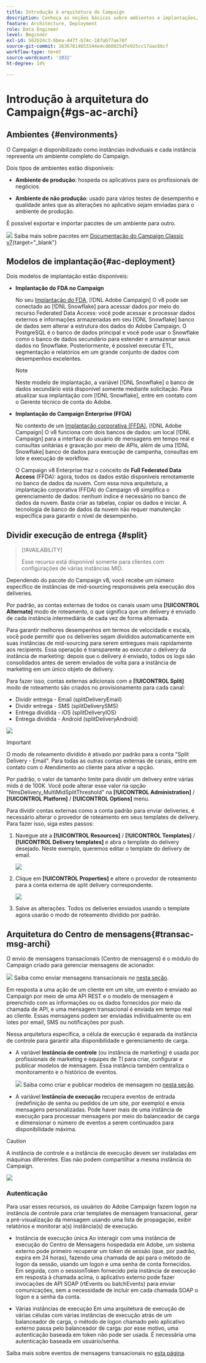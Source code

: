 ```yaml
---
title: Introdução à arquitetura do Campaign
description: Conheça as noções básicas sobre ambientes e implantações, incluindo como criar relatórios sobre um ambiente de campanha.
feature: Architecture, Deployment
role: Data Engineer
level: Beginner
exl-id: 562b24c3-6bea-447f-b74c-187ab77ae78f
source-git-commit: 16367814b53344e4cd68025dfe925cc17aac6bcf
workflow-type: tm+mt
source-wordcount: '1032'
ht-degree: 14%

---
```


# Introdução à arquitetura do Campaign{#gs-ac-archi}

## Ambientes {#environments}

O Campaign é disponibilizado como instâncias individuais e cada instância representa um ambiente completo do Campaign.

Dois tipos de ambientes estão disponíveis:

* **Ambiente de produção**: hospeda os aplicativos para os profissionais de negócios.

* **Ambiente de não produção**: usado para vários testes de desempenho e qualidade antes que as alterações no aplicativo sejam enviadas para o ambiente de produção.

É possível exportar e importar pacotes de um ambiente para outro.

![](../assets/do-not-localize/book.png) Saiba mais sobre pacotes em [Documentação do Campaign Classic v7](https://experienceleague.adobe.com/docs/campaign-classic/using/getting-started/administration-basics/working-with-data-packages.html){target="_blank"}

## Modelos de implantação{#ac-deployment}

Dois modelos de implantação estão disponíveis:

* **Implantação do FDA no Campaign**

  No seu [Implantação do FDA](fda-deployment.md), [!DNL Adobe Campaign] O v8 pode ser conectado ao [!DNL Snowflake] para acessar dados por meio do recurso Federated Data Access: você pode acessar e processar dados externos e informações armazenadas em seu [!DNL Snowflake] banco de dados sem alterar a estrutura dos dados do Adobe Campaign. O PostgreSQL é o banco de dados principal e você pode usar o Snowflake como o banco de dados secundário para estender e armazenar seus dados no Snowflake. Posteriormente, é possível executar ETL, segmentação e relatórios em um grande conjunto de dados com desempenhos excelentes.

  >[!NOTE]
  >
  >Neste modelo de implantação, a variável [!DNL Snowflake] o banco de dados secundário está disponível somente mediante solicitação. Para atualizar sua implantação com [!DNL Snowflake], entre em contato com o Gerente técnico de conta do Adobe.
  >

* **Implantação do Campaign Enterprise (FFDA)**

  No contexto de um [Implantação corporativa (FFDA)](enterprise-deployment.md), [!DNL Adobe Campaign] O v8 funciona com dois bancos de dados: um local [!DNL Campaign] para a interface do usuário de mensagens em tempo real e consultas unitárias e gravação por meio de APIs, além de uma [!DNL Snowflake] banco de dados para execução de campanha, consultas em lote e execução de workflow.

  O Campaign v8 Enterprise traz o conceito de **Full Federated Data Access** (FFDA): agora, todos os dados estão disponíveis remotamente no banco de dados da nuvem. Com essa nova arquitetura, a implantação corporativa (FFDA) do Campaign v8 simplifica o gerenciamento de dados: nenhum índice é necessário no banco de dados da nuvem. Basta criar as tabelas, copiar os dados e iniciar. A tecnologia de banco de dados da nuvem não requer manutenção específica para garantir o nível de desempenho.

## Dividir execução de entrega {#split}

>[!AVAILABILITY]
>
>Esse recurso está disponível somente para clientes com configurações de várias instâncias MID.

Dependendo do pacote do Campaign v8, você recebe um número específico de instâncias de mid-sourcing responsáveis pela execução dos deliveries.

Por padrão, as contas externas de todos os canais usam uma **[!UICONTROL Alternate]** modo de roteamento, o que significa que um delivery é enviado de cada instância intermediária de cada vez de forma alternada.

Para garantir melhores desempenhos em termos de velocidade e escala, você pode permitir que os deliveries sejam divididos automaticamente em suas instâncias de mid-sourcing para serem entregues mais rapidamente aos recipients. Essa operação é transparente ao executar o delivery da instância de marketing: depois que o delivery é enviado, todos os logs são consolidados antes de serem enviados de volta para a instância de marketing em um único objeto de delivery.

Para fazer isso, contas externas adicionais com a **[!UICONTROL Split]** modo de roteamento são criados no provisionamento para cada canal:

* Dividir entrega - Email (splitDeliveryEmail)
* Dividir entrega - SMS (splitDeliverySMS)
* Entrega dividida - iOS (splitDeliveryIOS)
* Entrega dividida - Android (splitDeliveryAndroid)

![](assets/splitted-delivery.png)

>[!IMPORTANT]
>
>O modo de roteamento dividido é ativado por padrão para a conta &quot;Split Delivery - Email&quot;. Para todas as outras contas externas de canais, entre em contato com o Atendimento ao cliente para ativar a opção.
>
>Por padrão, o valor de tamanho limite para dividir um delivery entre várias mids é de 100K. Você pode alterar esse valor na opção &quot;NmsDelivery_MultiMidSplitThreshold&quot; na **[!UICONTROL Administration]** / **[!UICONTROL Platform]** / **[!UICONTROL Options]** menu.

Para dividir contas externas como a conta padrão para enviar deliveries, é necessário alterar o provedor de roteamento em seus templates de delivery. Para fazer isso, siga estes passos:

1. Navegue até a **[!UICONTROL Resources]** / **[!UICONTROL Templates]** / **[!UICONTROL Delivery templates]** e abra o template do delivery desejado. Neste exemplo, queremos editar o template do delivery de email.

   ![](assets/split-default-list.png)

1. Clique em **[!UICONTROL Properties]** e altere o provedor de roteamento para a conta externa de split delivery correspondente.

   ![](assets/split-default-delivery.png)

1. Salve as alterações. Todos os deliveries enviados usando o template agora usarão o modo de roteamento dividido por padrão.

<!--In addition, you can select split external accounts as the default routing provider for all future delivery templates. To do this, change the value of the **[!UICONTROL xtkoption NmsBroadcast_DefaultProvider]** option to the name of the split account.

![](assets/split-default-options.png) -->

## Arquitetura do Centro de mensagens{#transac-msg-archi}

O envio de mensagens transacionais (Centro de mensagens) é o módulo do Campaign criado para gerenciar mensagens de acionador.

![](../assets/do-not-localize/glass.png) Saiba como enviar mensagens transacionais no [nesta seção](../send/transactional.md).

Em resposta a uma ação de um cliente em um site, um evento é enviado ao Campaign por meio de uma API REST e o modelo de mensagem é preenchido com as informações ou os dados fornecidos por meio da chamada de API, e uma mensagem transacional é enviada em tempo real ao cliente. Essas mensagens podem ser enviadas individualmente ou em lotes por email, SMS ou notificações por push.

Nessa arquitetura específica, a célula de execução é separada da instância de controle para garantir alta disponibilidade e gerenciamento de carga.

* A variável **Instância de controle** (ou instância de marketing) é usada por profissionais de marketing e equipes de TI para criar, configurar e publicar modelos de mensagem. Essa instância também centraliza o monitoramento e o histórico de eventos.

  ![](../assets/do-not-localize/glass.png) Saiba como criar e publicar modelos de mensagem no [nesta seção](../send/transactional.md).

* A variável **Instância de execução** recupera eventos de entrada (redefinição de senha ou pedidos de um site, por exemplo) e envia mensagens personalizadas. Pode haver mais de uma instância de execução para processar mensagens por meio do balanceador de carga e dimensionar o número de eventos a serem continuados para disponibilidade máxima.

>[!CAUTION]
>
>A instância de controle e a instância de execução devem ser instaladas em máquinas diferentes. Elas não podem compartilhar a mesma instância do Campaign.

![](assets/messagecenter_diagram.png)

### Autenticação

Para usar esses recursos, os usuários do Adobe Campaign fazem logon na instância de controle para criar templates de mensagem transacional, gerar a pré-visualização da mensagem usando uma lista de propagação, exibir relatórios e monitorar a(s) instância(s) de execução.

* Instância de execução única Ao interagir com uma instância de execução do Centro de Mensagens hospedada em Adobe, um sistema externo pode primeiro recuperar um token de sessão (que, por padrão, expira em 24 horas), fazendo uma chamada de api para o método de logon da sessão, usando um logon e uma senha de conta fornecidos.
Em seguida, com o sessionToken fornecido pela instância de execução em resposta à chamada acima, o aplicativo externo pode fazer invocações de API SOAP (rtEvents ou batchEvents) para enviar comunicações, sem a necessidade de incluir em cada chamada SOAP o logon e a senha da conta.

* Várias instâncias de execução Em uma arquitetura de execução de várias células com várias instâncias de execução atrás de um balanceador de carga, o método de logon chamado pelo aplicativo externo passa pelo balanceador de carga: por esse motivo, uma autenticação baseada em token não pode ser usada. É necessária uma autenticação baseada em usuário/senha.

Saiba mais sobre eventos de mensagens transacionais no [esta página](../send/event-processing.md).
